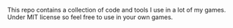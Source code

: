 This repo contains a collection of code and tools I use in a lot of my games.
Under MIT license so feel free to use in your own games.

